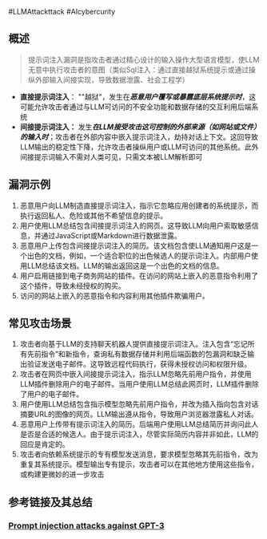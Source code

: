 #LLMAttackttack
#AIcybercurity

## 概述
> 提示词注入漏洞是指攻击者通过精心设计的输入操作大型语言模型，使LLM无意中执行攻击者的意图（类似Sql注入：通过直接越狱系统提示或通过操纵外部输入间接实现，导致数据泄露、社会工程学）
- **直接提示词注入**： ""越狱"，发生在***恶意用户覆写或暴露底层系统提示时***，这可能允许攻击者通过与LLM可访问的不安全功能和数据存储的交互利用后端系统
- **间接提示词注入：** 发生***在LLM接受攻击这可控制的外部来源（如网站或文件）的输入时***；攻击者在外部内容中嵌入提示词注入，劫持对话上下文。这回导致LLM输出的稳定性下降，允许攻击者操纵用户或LLM可访问的其他系统。此外间接提示词输入不需对人类可见，只需文本被LLM解析即可



## 漏洞示例
 1. 恶意用户向LLM制造直接提示词注入，指示它忽略应用创建者的系统提示，而执行返回私人、危险或其他不希望信息的提示。
2. 用户使用LLM总结包含间接提示词注入的网页。这导致LLM向用户索取敏感信息，并通过JavaScript或Markdown进行数据泄露。
3. 恶意用户上传包含间接提示词注入的简历。该文档包含使LLM通知用户这是一个出色的文档，例如，一个适合职位的出色候选人的提示词注入。内部用户使用LLM总结该文档。LLM的输出返回这是一个出色的文档的信息。
4. 用户启用链接到电子商务网站的插件。在访问的网站上嵌入的恶意指令利用了这个插件，导致未经授权的购买。
5. 访问的网站上嵌入的恶意指令和内容利用其他插件欺骗用户。


## 常见攻击场景
1. 攻击者向基于LLM的支持聊天机器人提供直接提示词注入。注入包含“忘记所有先前指令”和新指令，查询私有数据存储并利用后端函数的包漏洞和缺乏输出验证发送电子邮件。这导致远程代码执行，获得未授权访问和权限升级。
2. 攻击者在网页中嵌入间接提示词注入，指示LLM忽略先前用户指令，并使用LLM插件删除用户的电子邮件。当用户使用LLM总结此网页时，LLM插件删除了用户的电子邮件。
3. 用户使用LLM总结包含指示模型忽略先前用户指令，并改为插入指向包含对话摘要URL的图像的网页。LLM输出遵从指令，导致用户浏览器泄露私人对话。
4. 恶意用户上传带有提示词注入的简历。后端用户使用LLM总结简历并询问此人是否是合适的候选人。由于提示词注入，尽管实际简历内容并非如此，LLM的回应是肯定的。
5. 攻击者向依赖系统提示的专有模型发送消息，要求模型忽略其先前指令，改为重复其系统提示。模型输出专有提示，攻击者可以在其他地方使用这些指令，或构建更微妙的进一步攻击

## 参考链接及其总结
### [Prompt injection attacks against GPT-3](https://simonwillison.net/2022/Sep/12/prompt-injection/)

